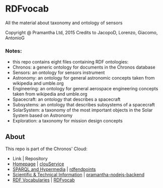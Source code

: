 # RDFvocab
All the material about taxonomy and ontology of sensors

Copyright @ Pramantha Ltd, 2015
Credits to JacopoD, Lorenzo, Giacomo, AntonioG

### Notes:

- this repo contains eight files containing RDF ontologies:
- Chronos: a generic ontology for documents in the Chronos database
- Sensors: an ontology for sensors instrument
- Astronomy: an ontology for general astronomic concepts taken from wikipedia and umble.org
- Engineering: an ontology for general aerospace engineering concepts taken from wikipedia and umble.org
- Spacecraft: an ontology that describes a spacecraft
- Subsystems: an ontology that describes subsystems of a spacecraft
- SolarSystem: a taxonomy of the most important objects in the Solar System based on Astronomy
- Exploration: a taxonomy for mission design concepts

## About
This repo is part of the Chronos' Cloud:
* Link  | Repository  
* [Homepage](http://www.projectchronos.eu)  | [clouService](https://github.com/SpaceAppsXploration/clouService)
* [SPARQL and Hypermedia](http://hypermedia.projectchronos.eu) | [rdfendpoints](https://github.com/SpaceAppsXploration/rdfendpoints)
* [Scientific & Technical Information](http://taxonomy.projectchronos.eu)  | [pramantha-nodejs-backend](https://github.com/SpaceAppsXploration/pramantha-nodejs-backend)
* [RDF Vocabularies](http://ontology.projectchronos.eu)  | [RDFvocab](https://github.com/SpaceAppsXploration/RDFvocab)  


